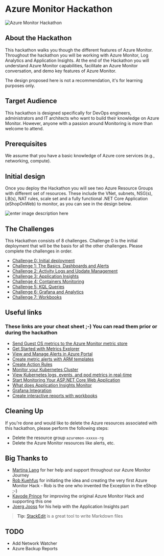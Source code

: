# Azure Monitor Hackathon

![Azure Monitor Hackathon](https://github.com/msghaleb/AzureMonitorHackathon/raw/master/images/header.jpg)
## About the Hackathon
This hackathon walks you though the different features of Azure Monitor. Throughout the hackathon you will be working with Azure Monitor, Log Analytics and Application Insights. 
At the end of the Hackathon you will understand Azure Monitor capabilities, facilitate an Azure Monitor conversation, and demo key features of Azure Monitor.

The design proposed here is not a recommendation, it's for learning purposes only.

## Target Audience

This hackathon is designed specifically for DevOps engineers, administrators and IT architects who want to build their knowledge on Azure Monitor. However, anyone with a passion around Monitoring is more than welcome to attend.

## Prerequisites
We assume that you have a basic knowledge of Azure core services (e.g., networking, compute).

## Initial design
Once you deploy the Hackathon you will see two Azure Resource Groups with different set of resources. These include the VNet, subnets, NSG(s), LB(s), NAT rules, scale set and a fully functional .NET Core Application (eShopOnWeb) to monitor, as you can see in the design below.

![enter image description here](https://github.com/msghaleb/AzureMonitorHackathon/raw/master/images/initial_design.jpg)


## The Challenges
This Hackathon consists of 8 challenges. Challenge 0 is the initial deployment that will be the basis for all the other challenges.
Please complete the challenges in order.

- [Challenge 0: Initial deployment](challenges/challenge0.md)
- [Challenge 1: The Basics, Dashboards and Alerts](challenges/challenge1.md)
- [Challenge 2: Activity Logs and Update Management](challenges/challenge2.md)
- [Challenge 3: Application Insights](challenges/challenge3.md)
- [Challenge 4: Containers Monitoring](challenges/challenge4.md)
- [Challenge 5: KQL Queries](challenges/challenge5.md)
- [Challenge 6: Grafana and Analytics](challenges/challenge6.md)
- [Challenge 7: Workbooks](challenges/challenge7.md)

## Useful links

### These links are your cheat sheet ;-) You can read them prior or during the hackathon

- [Send Guest OS metrics to the Azure Monitor metric store](https://docs.microsoft.com/en-us/azure/azure-monitor/platform/collect-custom-metrics-guestos-resource-manager-vm)
- [Get Started with Metrics Explorer](https://docs.microsoft.com/en-us/azure/azure-monitor/platform/metrics-getting-started)
- [View and Manage Alerts in Azure Portal](https://docs.microsoft.com/en-us/azure/azure-monitor/platform/alerts-metric#view-and-manage-with-azure-portal)
- [Create metric alerts with ARM templates](https://docs.microsoft.com/en-us/azure/azure-monitor/platform/alerts-metric-create-templates)
- [Create Action Rules](https://docs.microsoft.com/en-us/azure/azure-monitor/platform/alerts-action-rules)
- [Monitor your Kubernetes Cluster](https://docs.microsoft.com/en-us/azure/azure-monitor/insights/container-insights-analyze)
- [View Kubernetes logs, events, and pod metrics in real-time](https://docs.microsoft.com/en-us/azure/azure-monitor/insights/container-insights-livedata-overview)
- [Start Monitoring Your ASP.NET Core Web Application](https://docs.microsoft.com/en-us/azure/azure-monitor/learn/dotnetcore-quick-start)
- [What does Application Insights Monitor](https://docs.microsoft.com/en-us/azure/azure-monitor/app/app-insights-overview#what-does-application-insights-monitor)
- [Grafana Integration](https://grafana.com/grafana/plugins/grafana-azure-monitor-datasource)
- [Create interactive reports with workbooks](https://docs.microsoft.com/en-us/azure/azure-monitor/app/usage-workbooks)


## Cleaning Up
If you're done and would like to delete the Azure resources associated with this hackathon, please perform the following steps:
- Delete the resource group `azuremon-xxxxx-rg`
- Delete the Azure Monitor resources like alerts, etc.

## Big Thanks to
- [Martina Lang](https://www.linkedin.com/in/martina-lang-207912149/) for her help and support throughout our Azure Monitor Journey
- [Rob Kuehfus](https://github.com/rkuehfus/pre-ready-2019-H1) for initiating the idea and creating the very first Azure Monitor Hack - Rob is the one who invented the Exception in the eShop ;-)
- [Kayode Prince](https://github.com/kayodeprinceMS/AzureMonitorHackathon) for improving the original Azure Monitor Hack and supporting this one
- [Joerg Jooss](https://www.linkedin.com/in/joergjooss/) for his help with the Application Insights part
> **Tip:** [StackEdit](https://stackedit.io/) is a great tool to write Markdown files

## TODO
- Add Network Watcher
- Azure Backup Reports
